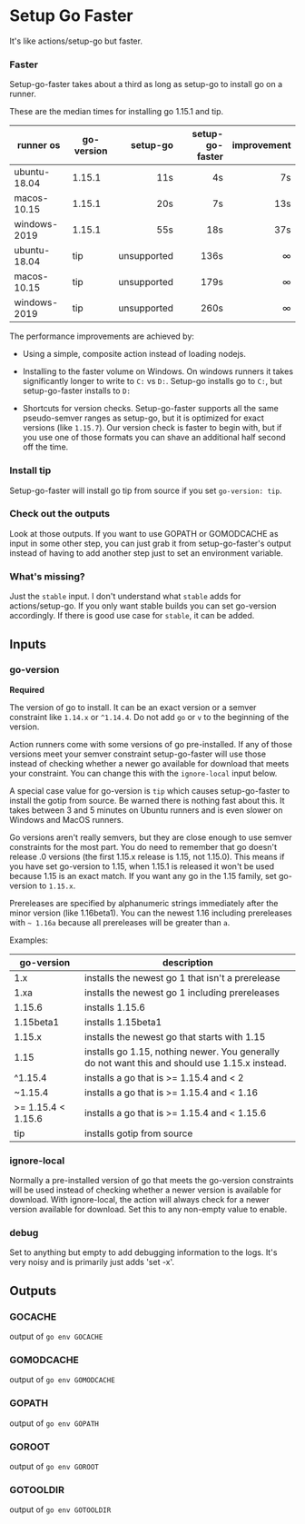 # Setup Go Faster

It's like actions/setup-go but faster.

### Faster

Setup-go-faster takes about a third as long as setup-go to install go on a runner.

These are the median times for installing go 1.15.1 and tip.

| runner os    | go-version |    setup-go | setup-go-faster | improvement |
|--------------|------------|------------:|----------------:|------------:|
| ubuntu-18.04 | 1.15.1     |         11s |              4s |          7s |
| macos-10.15  | 1.15.1     |         20s |              7s |         13s |
| windows-2019 | 1.15.1     |         55s |             18s |         37s |
| ubuntu-18.04 | tip        | unsupported |            136s |           ∞ |
| macos-10.15  | tip        | unsupported |            179s |           ∞ |
| windows-2019 | tip        | unsupported |            260s |           ∞ |

The performance improvements are achieved by:

- Using a simple, composite action instead of loading nodejs.

- Installing to the faster volume on Windows. On windows runners it takes significantly longer to write to `C:` vs
  `D:`. Setup-go installs go to `C:`, but setup-go-faster installs to `D:`

- Shortcuts for version checks. Setup-go-faster supports all the same pseudo-semver ranges as setup-go, but it is
  optimized for exact versions (like `1.15.7`). Our version check is faster to begin with, but
  if you use one of those formats you can shave an additional half second off the time.

### Install tip

Setup-go-faster will install go tip from source if you set `go-version: tip`.

### Check out the outputs

Look at those outputs. If you want to use GOPATH or GOMODCACHE as input in some other step, you can just grab it from
setup-go-faster\'s output instead of having to add another step just to set an environment variable.

### What\'s missing?

Just the `stable` input. I don\'t understand what `stable` adds for actions/setup-go. If you only want stable builds you
can set go-version accordingly. If there is good use case for `stable`, it can be added.

<!--- start generated --->

## Inputs

### go-version

__Required__

The version of go to install. It can be an exact version or a semver constraint like `1.14.x` or `^1.14.4`.
Do not add `go` or `v` to the beginning of the version.

Action runners come with some versions of go pre-installed. If any of those versions meet your semver constraint
setup-go-faster will use those instead of checking whether a newer go available for download that meets your
constraint. You can change this with the `ignore-local` input below.

A special case value for go-version is `tip` which causes setup-go-faster to install the gotip from source. Be
warned there is nothing fast about this. It takes between 3 and 5 minutes on Ubuntu runners and is even slower
on Windows and MacOS runners.

Go versions aren't really semvers, but they are close enough to use semver constraints for the most part.
You do need to remember that go doesn't release .0 versions (the first 1.15.x release is 1.15, not 1.15.0).
This means if you have set go-version to 1.15, when 1.15.1 is released it won't be used because 1.15 is an
exact match. If you want any go in the 1.15 family, set go-version to `1.15.x`.

Prereleases are specified by alphanumeric strings immediately after the minor version (like 1.16beta1). You can
the newest 1.16 including prereleases with `~ 1.16a` because all prereleases will be greater than `a`.

Examples:

| go-version         | description                                                                                    |
|--------------------|------------------------------------------------------------------------------------------------|
| 1.x                | installs the newest go 1 that isn't a prerelease                                               |
| 1.xa               | installs the newest go 1 including prereleases                                                 |
| 1.15.6             | installs 1.15.6                                                                                |
| 1.15beta1          | installs 1.15beta1                                                                             |
| 1.15.x             | installs the newest go that starts with 1.15                                                   |
| 1.15               | installs go 1.15, nothing newer. You generally do not want this and should use 1.15.x instead. |
| ^1.15.4            | installs a go that is >= 1.15.4 and < 2                                                        |
| ~1.15.4            | installs a go that is >= 1.15.4 and < 1.16                                                     |
| >= 1.15.4 < 1.15.6 | installs a go that is >= 1.15.4 and < 1.15.6                                                   |
| tip                | installs gotip  from source                                                                    |


### ignore-local

Normally a pre-installed version of go that meets the go-version constraints will be used instead
of checking whether a newer version is available for download. With ignore-local, the
action will always check for a newer version available for download. Set this to any non-empty value
to enable.


### debug

Set to anything but empty to add debugging information to the logs. It's very noisy and is primarily just
adds 'set -x'.


## Outputs

### GOCACHE

output of `go env GOCACHE`

### GOMODCACHE

output of `go env GOMODCACHE`

### GOPATH

output of `go env GOPATH`

### GOROOT

output of `go env GOROOT`

### GOTOOLDIR

output of `go env GOTOOLDIR`
<!--- end generated --->
